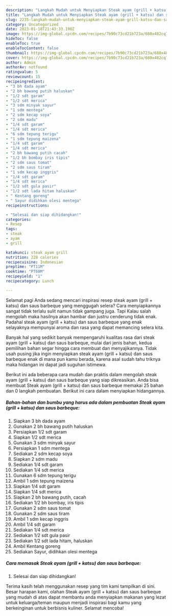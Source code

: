 ```yaml
---
description: "Langkah Mudah untuk Menyiapkan Steak ayam (grill + katsu) dan saus barbeque yang Sempurna, Buat Buka Puasa Lezat"
title: "Langkah Mudah untuk Menyiapkan Steak ayam (grill + katsu) dan saus barbeque yang Sempurna, Buat Buka Puasa Lezat"
slug: 2235-langkah-mudah-untuk-menyiapkan-steak-ayam-grill-katsu-dan-saus-barbeque-yang-sempurna-buat-buka-puasa-lezat
category: Uncategorized
date: 2023-01-18T21:43:33.190Z
image: https://img-global.cpcdn.com/recipes/7b90c73cd21b723a/680x482cq70/steak-ayam-grill-katsu-dan-saus-barbeque-foto-resep-utama.jpg
hideToc: false
enableToc: true
enableTocContent: false
thumbnail: https://img-global.cpcdn.com/recipes/7b90c73cd21b723a/680x482cq70/steak-ayam-grill-katsu-dan-saus-barbeque-foto-resep-utama.jpg
cover: https://img-global.cpcdn.com/recipes/7b90c73cd21b723a/680x482cq70/steak-ayam-grill-katsu-dan-saus-barbeque-foto-resep-utama.jpg
author: Admin
authorAv: notfound
ratingvalue: 5
reviewcount: 15
recipeingredient:
- "3 bh dada ayam"
- "2 bh bawang putih haluskan"
- "1/2 sdt garam"
- "1/2 sdt merica"
- "3 sdm minyak sayur"
- "1 sdm mentega"
- "2 sdm kecap soya"
- "2 sdm madu"
- "1/4 sdt garam"
- "1/4 sdt merica"
- "6 sdm tepung terigu"
- "1 sdm tepung maizena"
- "1/4 sdt garam"
- "1/4 sdt merica"
- "2 bh bawang putih cacah"
- "1/2 bh bombay iris tipis"
- "2 sdm saus tomat"
- "2 sdm saus tiram"
- "1 sdm kecap inggris"
- "1/4 sdt garam"
- "1/4 sdt merica"
- "1/2 sdt gula pasir"
- "1/2 sdt lada hitam haluskan"
- " Kentang goreng"
- " Sayur didihkan olesi mentega"
recipeinstructions:

- "Selesai dan siap dihidangkan!"
categories:
- Resep
tags:
- steak
- ayam
- grill

katakunci: steak ayam grill 
nutrition: 228 calories
recipecuisine: Indonesian
preptime: "PT11M"
cooktime: "PT60M"
recipeyield: "1"
recipecategory: Lunch

---
```



Selamat pagi Anda sedang mencari inspirasi resep steak ayam (grill + katsu) dan saus barbeque yang menggugah selera? Cara menyiapkannya sangat tidak terlalu sulit namun tidak gampang juga. Tapi Kalau salah mengolah maka hasilnya akan hambar dan justru cenderung tidak enak. Padahal steak ayam (grill + katsu) dan saus barbeque yang enak selayaknya mempunyai aroma dan rasa yang dapat memancing selera kita.




Banyak hal yang sedikit banyak mempengaruhi kualitas rasa dari steak ayam (grill + katsu) dan saus barbeque, mulai dari jenis bahan, kedua pemilihan bahan segar hingga cara membuat dan menyajikannya. Tidak usah pusing jika ingin menyiapkan steak ayam (grill + katsu) dan saus barbeque enak di mana pun kamu berada, karena asal sudah tahu triknya maka hidangan ini dapat jadi suguhan istimewa.


Berikut ini ada beberapa cara mudah dan praktis dalam mengolah steak ayam (grill + katsu) dan saus barbeque yang siap dikreasikan. Anda bisa membuat Steak ayam (grill + katsu) dan saus barbeque memakai 25 bahan dan 0 langkah pembuatan. Berikut ini cara dalam menyiapkan hidangannya.

<!--inarticleads1-->

##### Bahan-bahan dan bumbu yang harus ada dalam pembuatan Steak ayam (grill + katsu) dan saus barbeque:

1. Siapkan 3 bh dada ayam
1. Gunakan 2 bh bawang putih haluskan
1. Persiapkan 1/2 sdt garam
1. Siapkan 1/2 sdt merica
1. Gunakan 3 sdm minyak sayur
1. Persiapkan 1 sdm mentega
1. Sediakan 2 sdm kecap soya
1. Siapkan 2 sdm madu
1. Sediakan 1/4 sdt garam
1. Sediakan 1/4 sdt merica
1. Gunakan 6 sdm tepung terigu
1. Ambil 1 sdm tepung maizena
1. Siapkan 1/4 sdt garam
1. Siapkan 1/4 sdt merica
1. Siapkan 2 bh bawang putih, cacah
1. Sediakan 1/2 bh bombay, iris tipis
1. Gunakan 2 sdm saus tomat
1. Gunakan 2 sdm saus tiram
1. Ambil 1 sdm kecap inggris
1. Ambil 1/4 sdt garam
1. Sediakan 1/4 sdt merica
1. Sediakan 1/2 sdt gula pasir
1. Sediakan 1/2 sdt lada hitam, haluskan
1. Ambil  Kentang goreng
1. Sediakan  Sayur, didihkan olesi mentega




<!--inarticleads2-->

##### Cara memasak Steak ayam (grill + katsu) dan saus barbeque:


1. Selesai dan siap dihidangkan!



Terima kasih telah menggunakan resep yang tim kami tampilkan di sini. Besar harapan kami, olahan Steak ayam (grill + katsu) dan saus barbeque yang mudah di atas dapat membantu anda menyiapkan makanan yang lezat untuk keluarga/teman maupun menjadi inspirasi bagi kamu yang berkeinginan untuk berbisnis kuliner. Selamat mencoba!
